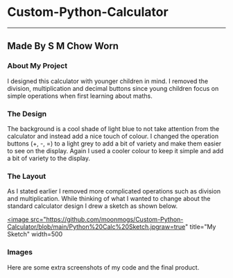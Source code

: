 # Custom-Python-Calculator

---
Made By S M Chow Worn
---


### About My Project

I designed this calculator with younger children in mind. I removed the division, multiplication 
and decimal buttons since young children focus on simple operations when first learning about maths.

### The Design

The background is a cool shade of light blue to not take attention from the calculator and instead add a nice  touch of colour.
I changed the operation buttons (+, -, =) to a light grey to add a bit of variety and make them easier to see on the display.
Again I used a cooler colour to keep it simple and add a bit of variety to the display.

### The Layout

As I stated earlier I removed more complicated operations such as division and multiplication. While thinking of what I wanted to change about the standard calculator design I drew a sketch as shown below.

<a href=sketch><image src="https://github.com/moonmogs/Custom-Python-Calculator/blob/main/Python%20Calc%20Sketch.jpgraw=true" title="My Sketch" width=500

### Images

Here are some extra screenshots of my code and the final product.
